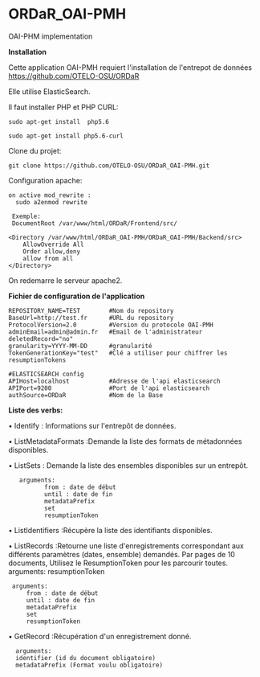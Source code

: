 # ORDaR_OAI-PMH
OAI-PHM implementation



**Installation** 

  Cette application OAI-PMH requiert l'installation de l'entrepot de données
  https://github.com/OTELO-OSU/ORDaR

  Elle utilise ElasticSearch.

  Il faut installer PHP et PHP CURL:

    sudo apt-get install  php5.6

    sudo apt-get install php5.6-curl

Clone du projet:
  
    git clone https://github.com/OTELO-OSU/ORDaR_OAI-PMH.git
  
 Configuration apache:
    
    on active mod_rewrite :
      sudo a2enmod rewrite

     Exemple:
     DocumentRoot /var/www/html/ORDaR/Frontend/src/

    <Directory /var/www/html/ORDaR_OAI-PMH/ORDaR_OAI-PMH/Backend/src>
        AllowOverride All
        Order allow,deny
        allow from all
    </Directory>


  On redemarre le serveur apache2.


**Fichier de configuration de l'application**

    REPOSITORY_NAME=TEST        #Nom du repository
    BaseUrl=http://test.fr      #URL du repository
    ProtocolVersion=2.0         #Version du protocole OAI-PMH
    adminEmail=admin@admin.fr   #Email de l'administrateur
    deletedRecord="no"          
    granularity=YYYY-MM-DD      #granularité
    TokenGenerationKey="test"   #Clé a utiliser pour chiffrer les resumptionTokens

    #ELASTICSEARCH config
    APIHost=localhost           #Adresse de l'api elasticsearch
    APIPort=9200                #Port de l'api elasticsearch
    authSource=ORDaR            #Nom de la Base 


**Liste des verbs:**

  • Identify : Informations sur l'entrepôt de données.	
  
  • ListMetadataFormats :Demande la liste des formats de métadonnées disponibles.
  
  • ListSets : Demande la liste des ensembles disponibles sur un entrepôt.	
       
       arguments: 
              from : date de début
              until : date de fin
              metadataPrefix
              set
              resumptionToken
  
  • ListIdentifiers :Récupère la liste des identifiants disponibles.
  
  • ListRecords :Retourne une liste d'enregistrements correspondant aux différents paramètres (dates, ensemble) demandés.	Par pages de 10 documents, Utilisez le ResumptionToken pour les parcourir toutes. arguments: resumptionToken
        
     arguments: 
         from : date de début
         until : date de fin
         metadataPrefix
         set
         resumptionToken
  • GetRecord :Récupération d'un enregistrement donné.	
      
      arguments:
      identifier (id du document obligatoire)
      metadataPrefix (Format voulu obligatoire)



